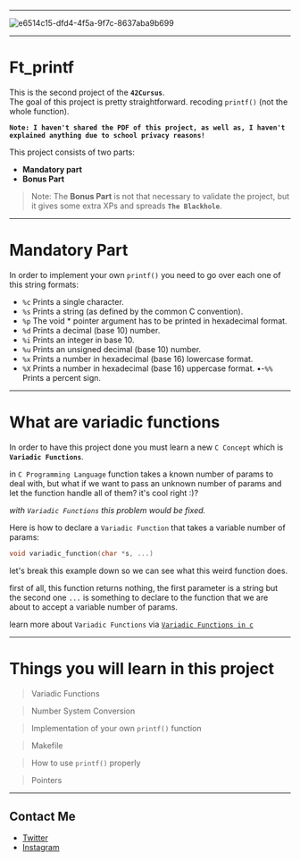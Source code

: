 
---
![e6514c15-dfd4-4f5a-9f7c-8637aba9b699](https://user-images.githubusercontent.com/49293816/197352439-a1645630-88cc-45eb-88db-5bb1cbae90b7.png)

---
# Ft_printf

This is the second project of the **`42Cursus`**. <br />
The goal of this project is pretty straightforward. recoding `printf()` (not the whole function).

**```Note: I haven't shared the PDF of this project, as well as, I haven't explained anything due to school privacy reasons!```**

This project consists of two parts:
- **Mandatory part**
- **Bonus Part**

> Note: The **Bonus Part** is not that necessary to validate the project, but it gives some extra XPs and spreads **`The Blackhole`**.
---

# Mandatory Part

In order to implement your own `printf()` you need to go over each one of this string formats:

  - `%c` Prints a single character.
  - `%s` Prints a string (as defined by the common C convention).
  - `%p` The void * pointer argument has to be printed in hexadecimal format.
  - `%d` Prints a decimal (base 10) number.
  - `%i` Prints an integer in base 10.
  - `%u` Prints an unsigned decimal (base 10) number.
  - `%x` Prints a number in hexadecimal (base 16) lowercase format.
  - `%X` Prints a number in hexadecimal (base 16) uppercase format.
  •-`%%` Prints a percent sign.
---

# What are variadic functions

In order to have this project done you must learn a new `C Concept` which is **`Variadic Functions`**.

in `C Programming Language` function takes a known number of params to deal with, but what if we want to pass an unknown number of params and let the function handle all of them? it's cool right :)?

_with `Variadic Functions` this problem would be fixed._

Here is how to declare a `Variadic Function` that takes a variable number of params:

```c
void variadic_function(char *s, ...)
```

let's break this example down so we can see what this weird function does.

first of all, this function returns nothing, the first parameter is a string but the second one `...` is something to declare to the function that we are about to accept a variable number of params.

learn more about `Variadic Functions` via [`Variadic Functions in c`](https://www.geeksforgeeks.org/variadic-functions-in-c/#:~:text=Variadic%20functions%20are%20functions%20that,of%20arguments%20can%20be%20passed.)

---

# Things you will learn in this project

> Variadic Functions

> Number System Conversion

> Implementation of your own `printf()` function

> Makefile

> How to use `printf()` properly

> Pointers

---
## Contact Me

* [Twitter][_1]
* [Instagram][_2]

[_1]: https://twitter.com/amait0u
[_2]: https://www.instagram.com/amait0u
